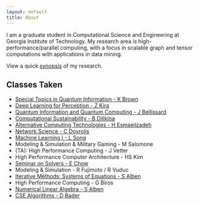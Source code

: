 ```yaml
---
layout: default
title: About
---
```


I am a graduate student in Computational Science and Engineering at Georgia Institute of Technology. My research area is high-performance/parallel computing, with a focus in scalable graph and tensor computations with applications in data mining.

View a quick [synopsis](../research) of my research.

Classes Taken
-------------
* [Special Topics in Quantum Information - K Brown](https://ww2.chemistry.gatech.edu/brownlab/node/182/)
* [Deep Learning for Perception - Z Kira](http://www.cc.gatech.edu/~zk15/DL2016/deep_learning_course.html/)
* [Quantum Information and Quantum Computing - J Bellissard](http://people.math.gatech.edu/~jeanbel/4782/4782Fall15.html)
* [Computational Sustainability - B Dilikina](http://www.cc.gatech.edu/~bdilkina/CSE8803-2014sp/index.htm)
* [Alternative Computing Technologies - H Esmaeilzadeh](http://www.cc.gatech.edu/~hadi/teaching/act/01-2014sp/index.html)
* [Network Science - C Dovrolis](http://www.cc.gatech.edu/~dovrolis/Courses/NetSci)
* [Machine Learning I - L Song](http://www.cc.gatech.edu/~lsong/teaching/CSE6740fall13.html)
* Modeling & Simulation & Military Gaming - M Salomone
* (TA): High Performance Computing - J Vetter
* High Performance Computer Architecture - HS Kim 
* [Seminar on Solvers - E Chow](http://www.cc.gatech.edu/~echow/cse8001.html)
* Modeling & Simulation - R Fujimoto / R Vuduc
* [Iterative Methods: Systems of Equations - S Alben](http://people.math.gatech.edu/~alben/Math6644Spring2011/index.html)
* High Performance Computing - G Biros
* [Numerical Linear Algebra - S Alben](http://people.math.gatech.edu/~alben/Math6643Fall2010/index.html)
* [CSE Algorithms - D Bader](http://www.cc.gatech.edu/~bader/COURSES/GATECH/CSE-Algs-Fall2010/)